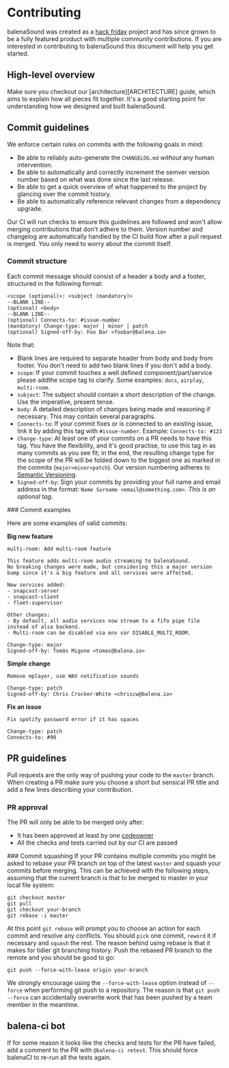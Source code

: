 # Contributing

balenaSound was created as a [hack friday](https://www.balena.io/blog/hack-friday-september/) project and has since grown to be a fully featured product with multiple community contributions. If you are interested in contributing to balenaSound this document will help you get started.


## High-level overview

Make sure you checkout our [architecture][ARCHITECTURE] guide, which aims to explain how all pieces fit together. It's a good starting point for understanding how we designed and built balenaSound.


## Commit guidelines

We enforce certain rules on commits with the following goals in mind:

- Be able to reliably auto-generate the `CHANGELOG.md` *without* any human intervention.
- Be able to automatically and correctly increment the semver version number based on what was done since the last release.
- Be able to get a quick overview of what happened to the project by glancing over the commit history.
- Be able to automatically reference relevant changes from a dependency upgrade.

Our CI will run checks to ensure this guidelines are followed and won't allow merging contributions that don't adhere to them. Version number and changelog are automatically handled by the CI build flow after a pull request is merged. You only need to worry about the commit itself.

### Commit structure

Each commit message should consist of a header a body and a footer, structured in the following format:

```
<scope (optional)>: <subject (mandatory)>
--BLANK LINE--
(optional) <body>
--BLANK LINE--
(optional) Connects-to: #issue-number
(mandatory) Change-type: major | minor | patch
(optional) Signed-off-by: Foo Bar <foobar@balena.io>
```

Note that:
- Blank lines are required to separate header from body and body from footer. You don't need to add two blank lines if you don't add a body.
- `scope`: If your commit touches a well defined component/part/service please addthe scope tag to clarify. Some examples: `docs`, `airplay`, `multi-room`.
- `subject`: The subject should contain a short description of the change. Use the imperative, present tense.
- `body`: A detailed description of changes being made and reasoning if necessary. This may contain several paragraphs.
- `Connects-to`: If your commit fixes or is connected to an existing issue, link it by adding this tag with `#issue-number`. Example: `Connects-to: #123`
- `Change-type`: At least one of your commits on a PR needs to have this tag. You have the flexibility, and it's good practise, to use this tag in as many commits as you see fit; in the end, the resulting change type for the scope of the PR will be folded down to the biggest one as marked in the commits (`major>minor>patch`). Our version numbering adheres to [Semantic Versioning](http://semver.org/).
- `Signed-off-by`: Sign your commits by providing your full name and email address in the format: `Name Surname <email@something.com>`. *This is an optional tag.*


### Commit examples

Here are some examples of valid commits:

**Big new feature**

```
multi-room: Add multi-room feature

This feature adds multi-room audio streaming to balenaSound.
No breaking changes were made, but considering this a major version bump since it's a big feature and all services were affected.

New services added:
- snapcast-server
- snapcast-client
- fleet-supervisor

Other changes:
- By default, all audio services now stream to a fifo pipe file instead of alsa backend.
- Multi-room can be disabled via env var DISABLE_MULTI_ROOM.

Change-type: major
Signed-off-by: Tomás Migone <tomas@balena.io>
```

**Simple change**
```
Remove mplayer, use WAV notification sounds

Change-type: patch
Signed-off-by: Chris Crocker-White <chriscw@balena.io>
```

**Fix an issue**
```
Fix spotify password error if it has spaces

Change-type: patch
Connects-to: #90
```

## PR guidelines
Pull requests are the only way of pushing your code to the `master` branch. When creating a PR make sure you choose a short but sensical PR title and add a few lines describing your contribution.

### PR approval
The PR will only be able to be merged only after:
- It has been approved at least by one [codeowner](https://github.com/balenalabs/balena-sound/blob/master/.github/CODEOWNERS)
- All the checks and tests carried out by our CI are passed


### Commit squashing
If your PR contains multiple commits you might be asked to rebase your PR branch on top of the latest `master` and squash your commits before merging. This can be achieved with the following steps, assuming that the current branch is that to be merged to master in your local file system:

```
git checkout master
git pull
git checkout your-branch
git rebase -i master
```

At this point `git rebase` will prompt you to choose an action for each commit and resolve any conflicts. You should `pick` one commit, `reword` it if necessary and `squash` the rest. The reason behind using rebase is that it makes for tidier git branching history. Push the rebased PR branch to the remote and you should be good to go:

```
git push --force-with-lease origin your-branch
```

We strongly encourage using the `--force-with-lease` option instead of `--force` when performing git push to a repository. The reason is that `git push --force` can accidentally overwrite work that has been pushed by a team member in the meantime.

## balena-ci bot

If for some reason it looks like the checks and tests for the PR have failed, add a comment to the PR with `@balena-ci retest`. This should force balenaCI to re-run all the tests again.
